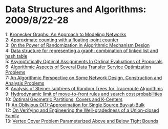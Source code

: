 # Data Structures and Algorithms: 2009/8/22-28  
1: [Kronecker Graphs: An Approach to Modeling Networks](https://doi.org/10.48550/arXiv.0812.4905)  
2: [Approximate counting with a floating-point counter](https://doi.org/10.48550/arXiv.0904.3062)  
3: [On the Power of Randomization in Algorithmic Mechanism Design](https://doi.org/10.48550/arXiv.0904.4193)  
4: [Data structure for representing a graph: combination of linked list and  hash table](https://doi.org/10.48550/arXiv.0908.3089)  
5: [Asymptotically Optimal Assignments In Ordinal Evaluations of Proposals](https://doi.org/10.48550/arXiv.0908.3233)  
6: [Algorithmic Aspects of Several Data Transfer Service Optimization  Problems](https://doi.org/10.48550/arXiv.0908.3455)  
7: [An Algorithmic Perspective on Some Network Design, Construction and  Analysis Problems](https://doi.org/10.48550/arXiv.0908.3459)  
8: [Analysis of Steiner subtrees of Random Trees for Traceroute Algorithms](https://doi.org/10.48550/arXiv.cs/0702156)  
9: [Hydrodynamic limit of move-to-front rules and search cost probabilities](https://doi.org/10.48550/arXiv.0908.3222)  
10: [Optimal Geometric Partitions, Covers and K-Centers](https://doi.org/10.48550/arXiv.0908.3652)  
11: [An Oblivious O(1)-Approximation for Single Source Buy-at-Bulk](https://doi.org/10.48550/arXiv.0908.3740)  
12: [On Verifying and Engineering the Well-gradedness of a Union-closed  Family](https://doi.org/10.48550/arXiv.0704.2919)  
13: [Vertex Cover Problem Parameterized Above and Below Tight Bounds](https://doi.org/10.48550/arXiv.0907.4488)  